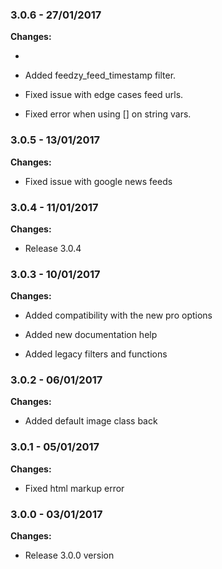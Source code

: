 
### 3.0.6 - 27/01/2017
**Changes:** 
- 
- Added feedzy_feed_timestamp filter.
- Fixed issue with edge cases feed urls.
- Fixed error when using [] on string vars.

### 3.0.5 - 13/01/2017
**Changes:** 
- Fixed issue with google news feeds

### 3.0.4 - 11/01/2017
**Changes:** 
- Release 3.0.4

### 3.0.3 - 10/01/2017
**Changes:** 
- Added compatibility with the new pro options
- Added new documentation help
- Added legacy filters and functions

### 3.0.2 - 06/01/2017
**Changes:** 
- Added default image class back

### 3.0.1 - 05/01/2017
**Changes:** 
- Fixed html markup error

### 3.0.0 - 03/01/2017
**Changes:** 
- Release 3.0.0 version

